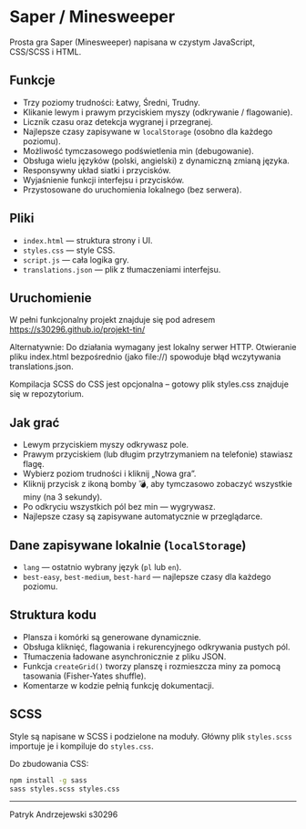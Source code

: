 # Saper / Minesweeper

Prosta gra Saper (Minesweeper) napisana w czystym JavaScript, CSS/SCSS i HTML.

## Funkcje

- Trzy poziomy trudności: Łatwy, Średni, Trudny.
- Klikanie lewym i prawym przyciskiem myszy (odkrywanie / flagowanie).
- Licznik czasu oraz detekcja wygranej i przegranej.
- Najlepsze czasy zapisywane w `localStorage` (osobno dla każdego poziomu).
- Możliwość tymczasowego podświetlenia min (debugowanie).
- Obsługa wielu języków (polski, angielski) z dynamiczną zmianą języka.
- Responsywny układ siatki i przycisków.
- Wyjaśnienie funkcji interfejsu i przycisków.
- Przystosowane do uruchomienia lokalnego (bez serwera).

## Pliki

- `index.html` — struktura strony i UI.
- `styles.css` — style CSS.
- `script.js` — cała logika gry.
- `translations.json` — plik z tłumaczeniami interfejsu.

## Uruchomienie

W pełni funkcjonalny projekt znajduje się pod adresem https://s30296.github.io/projekt-tin/

Alternatywnie:
Do działania wymagany jest lokalny serwer HTTP. Otwieranie pliku index.html bezpośrednio (jako file://) spowoduje błąd wczytywania translations.json.

Kompilacja SCSS do CSS jest opcjonalna – gotowy plik styles.css znajduje się w repozytorium.

## Jak grać

- Lewym przyciskiem myszy odkrywasz pole.
- Prawym przyciskiem (lub długim przytrzymaniem na telefonie) stawiasz flagę.
- Wybierz poziom trudności i kliknij „Nowa gra”.
- Kliknij przycisk z ikoną bomby 💣, aby tymczasowo zobaczyć wszystkie miny (na 3 sekundy).
- Po odkryciu wszystkich pól bez min — wygrywasz.
- Najlepsze czasy są zapisywane automatycznie w przeglądarce.

## Dane zapisywane lokalnie (`localStorage`)

- `lang` — ostatnio wybrany język (`pl` lub `en`).
- `best-easy`, `best-medium`, `best-hard` — najlepsze czasy dla każdego poziomu.

## Struktura kodu

- Plansza i komórki są generowane dynamicznie.
- Obsługa kliknięć, flagowania i rekurencyjnego odkrywania pustych pól.
- Tłumaczenia ładowane asynchronicznie z pliku JSON.
- Funkcja `createGrid()` tworzy planszę i rozmieszcza miny za pomocą tasowania (Fisher-Yates shuffle).
- Komentarze w kodzie pełnią funkcję dokumentacji.

## SCSS

Style są napisane w SCSS i podzielone na moduły. Główny plik `styles.scss` importuje je i kompiluje do `styles.css`.

Do zbudowania CSS:

```bash
npm install -g sass
sass styles.scss styles.css
```

---

Patryk Andrzejewski s30296
